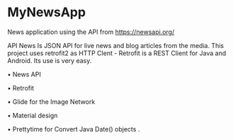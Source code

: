 # MyNewsApp
News application using the API from https://newsapi.org/

API News Is JSON API for live news and blog articles from the media.
This project uses retrofit2 as HTTP Clent - 
Retrofit is a REST Client for Java and Android. Its use is very easy.

• News API

• Retrofit

• Glide for the Image Network

• Material design

• Prettytime for Convert Java Date() objects .

